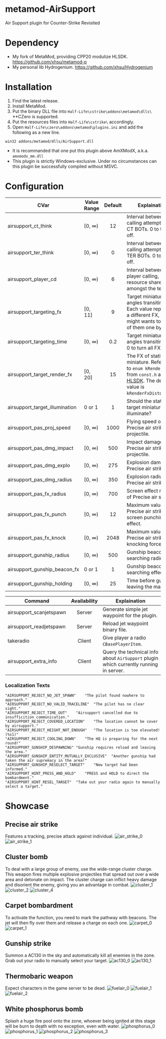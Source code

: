 # metamod-AirSupport
Air Support plugin for Counter-Strike Revisited

# Dependency
* My fork of MetaMod, providing CPP20 modulize HLSDK. https://github.com/xhsu/metamod-p 
* My personal lib Hydrogenium. https://github.com/xhsu/Hydrogenium 

# Installation

1. Find the latest release.
1. Install MetaMod.
1. Put the binary DLL file into `Half-Life\cstrike\addons\metamod\dlls\` **CZero is supported.
1. Put the resources files into `Half-Life\cstrike\` accordingly.
1. Open `Half-Life\czero\addons\metamod\plugins.ini` and add the following as a new line.
```
win32 addons/metamod/dlls/AirSupport.dll
```
* It is recommanded that one put this plugin above AmXModX, a.k.a. `amxmodx_mm.dll`
* This plugin is strictly Windows-exclusive. Under no circumstances can this plugin be successfully compiled without MSVC.

# Configuration
| CVar | Value Range | Default | Explaination |
| ---- | ----------- | :-----: | ------------ |
| airsupport_ct_think | [0, ∞) | 12 | Interval between calling attempt from CT BOTs. 0 to turn it off. |
| airsupport_ter_think | [0, ∞) | 0 | Interval between calling attempt from TER BOTs. 0 to turn it off. |
| airsupport_player_cd | [0, ∞) | 6 | Interval between player calling, resource shared amongst the team. |
| airsupport_targeting_fx | [0, 11] | 9 | Target miniature angles transiting FX. Each value represents a different FX, one might wants to try all of them one by one. |
| airsupport_targeting_time | [0, ∞) | 0.2 | Target miniature angles transiting time. 0 to turn all FX off. |
| airsupport_target_render_fx | [0, 20] | 15 | The FX of static target miniature. Reference to `enum kRenderFx` from `const.h` at [HLSDK](https://github.com/alliedmodders/hlsdk/blob/a0edb7792a96998d349325bebab8ea41ec5cb239/common/const.h#L694). The default value is `kRenderFxDistort`(15). |
| airsupport_target_illumination | 0 or 1 | 1 | Should the static target miniature illuminate? |
| airsupport_pas_proj_speed | [0, ∞) | 1000 | Flying speed of Precise air strike projectile. |
| airsupport_pas_dmg_impact | [0, ∞) | 500 | Impact damage of Precise air strike projectile. |
| airsupport_pas_dmg_explo | [0, ∞) | 275 | Explosion damage of Precise air strike. |
| airsupport_pas_dmg_radius | [0, ∞) | 350 | Explosion radius of Precise air strike. |
| airsupport_pas_fx_radius | [0, ∞) | 700 | Screen effect radius of Precise air strike. |
| airsupport_pas_fx_punch | [0, ∞) | 12 | Maximum value of Precise air strike screen punching effect. |
| airsupport_pas_fx_knock | [0, ∞) | 2048 | Maximum value of Precise air strike knocking force. |
| airsupport_gunship_radius | [0, ∞) | 500 | Gunship beacon searching radius. |
| airsupport_gunship_beacon_fx | 0 or 1 | 1 | Gunship beacon searching effect. |
| airsupport_gunship_holding | [0, ∞) | 25 | Time before gunship leaving the map. |

| Command | Availability | Explaination |
| ------- | :----------: | ------------ |
| airsupport_scanjetspawn | Server | Generate simple jet waypoint for the plugin. |
| airsupport_readjetspawn | Server | Reload jet waypoint binary file. |
| takeradio | Client | Give player a radio `CBasePlayerItem`. |
| airsupport_extra_info | Client | Query the technical info about `AirSupport` plugin which currently running in server. |

### Localization Texts
```
"AIRSUPPORT_REJECT_NO_JET_SPAWN"	"The pilot found nowhere to approach."  
"AIRSUPPORT_REJECT_NO_VALID_TRACELINE"	"The pilot has no clear sight."  
"AIRSUPPORT_REJECT_TIME_OUT"	"Airsupport cancelled due to insufficition communication."  
"AIRSUPPORT_REJECT_COVERED_LOCATION"	"The location cannot be cover by airsupport."  
"AIRSUPPORT_REJECT_HEIGHT_NOT_ENOUGH"	"The location is too elevated! (%s1)"  
"AIRSUPPORT_REJECT_COOLING_DOWN"	"The HQ is preparing for the next round!"  
"AIRSUPPORT_GUNSHIP_DESPAWNING"	"Gunship requires reload and leaving the area."  
"AIRSUPPORT_GUNSHIP_ENTITY_MUTUALLY_EXCLUSIVE"	"Another gunship had taken the air supremacy in the area!"  
"AIRSUPPORT_GUNSHIP_RESELECT_TARGET"	"New target had been informed."  
"AIRSUPPORT_HINT_PRESS_AND_HOLD"	"PRESS and HOLD to direct the bombardment."  
"AIRSUPPORT_HINT_RESEL_TARGET"	"Take out your radio again to manually select a target."  
```
# Showcase
## Precise air strike
Features a tracking, precise attack against individual.
![air_strike_0](https://user-images.githubusercontent.com/33283030/229968915-48c7b0e6-6ab3-4ba8-972a-38f1e92092e8.jpg)
![air_strike_1](https://user-images.githubusercontent.com/33283030/229968934-57db1915-ce25-4abd-8428-aac1b2cca247.jpg)
  
## Cluster bomb
To deal with a large group of enemy, use the wide-range cluster charge. This weapon fires multiple explosive projectiles that spread out over a wide area and detonate on impact. The cluster charge can inflict heavy damage and disorient the enemy, giving you an advantage in combat.
![cluster_1](https://user-images.githubusercontent.com/33283030/229970073-24594e0a-13b4-49fe-8f1d-d32b5ac456f7.jpg)
![cluster_2](https://user-images.githubusercontent.com/33283030/229970079-bcbdb789-a625-4cd6-884c-d7f75b7877e4.jpg)
![cluster_4](https://user-images.githubusercontent.com/33283030/229970098-ad3b25ca-9e16-44c0-b526-f09fc17e1d65.jpg)

## Carpet bombardment
To activate the function, you need to mark the pathway with beacons. The jet will then fly over them and release a charge on each one.
![carpet_0](https://user-images.githubusercontent.com/33283030/229970871-2b2de111-2aeb-456b-9aac-9c9f37ad05bd.jpg)
![carpet_1](https://user-images.githubusercontent.com/33283030/229970884-c9535e73-2029-4b4b-9a88-15cff87c9e3f.jpg)

## Gunship strike
Summon a AC130 in the sky and automatically kill all enemies in the zone. Grab out your radio to manually select your target.
![ac130_0](https://user-images.githubusercontent.com/33283030/229971405-7d771cd1-6532-42bf-a2f5-70c64d4e90e5.jpg)
![ac130_1](https://user-images.githubusercontent.com/33283030/229971413-c0457b14-60dd-4d1c-bdab-fca8c0b26b1e.jpg)

## Thermobaric weapon
Expect characters in the game server to be dead.
![fuelair_0](https://user-images.githubusercontent.com/33283030/229971833-98472d73-d0a9-4595-9042-4ab382d7d61c.jpg)
![fuelair_1](https://user-images.githubusercontent.com/33283030/229971850-36402afb-6738-4e91-a12a-ae3ae41ba463.jpg)
![fuelair_2](https://user-images.githubusercontent.com/33283030/229971859-b3baa191-b591-4638-beed-c18b094e5292.jpg)

## White phosphorus bomb
Splash a huge fire pool onto the zone, whoever being ignited at this stage will be burn to death with no exception, even with water.
![phosphorus_0](https://user-images.githubusercontent.com/33283030/229972189-e3ae59fe-3060-442b-b9ee-02da1ffbaebd.jpg)
![phosphorus_1](https://user-images.githubusercontent.com/33283030/229972197-76991708-854f-42fc-82e2-e13faaea06c3.jpg)
![phosphorus_2](https://user-images.githubusercontent.com/33283030/229972222-b902ccd6-819d-46cc-ba10-a8900d8e1e25.jpg)
![phosphorus_3](https://user-images.githubusercontent.com/33283030/229972234-ed2918b6-7af7-4705-8636-ff0b7df9696c.jpg)
